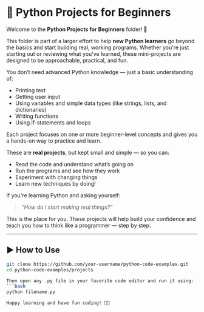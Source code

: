 # 🧪 Python Projects for Beginners

Welcome to the **Python Projects for Beginners** folder! 🎉

This folder is part of a larger effort to help **new Python learners** go beyond the basics and start building real, working programs. Whether you're just starting out or reviewing what you've learned, these mini-projects are designed to be approachable, practical, and fun.

You don’t need advanced Python knowledge — just a basic understanding of:
- Printing text
- Getting user input
- Using variables and simple data types (like strings, lists, and dictionaries)
- Writing functions
- Using if-statements and loops

Each project focuses on one or more beginner-level concepts and gives you a hands-on way to practice and learn.

These are **real projects**, but kept small and simple — so you can:
- Read the code and understand what’s going on
- Run the programs and see how they work
- Experiment with changing things
- Learn new techniques by doing!

If you're learning Python and asking yourself:
> *“How do I start making real things?”*

This is the place for you. These projects will help build your confidence and teach you how to think like a programmer — step by step.

---

## ▶️ How to Use

```bash
git clone https://github.com/your-username/python-code-examples.git
cd python-code-examples/projects

Then open any .py file in your favorite code editor and run it using:
```bash
python filename.py

Happy learning and have fun coding! 🐍✨
